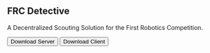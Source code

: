 ## FRC Detective

A Decentralized Scouting Solution for the First Robotics Competition. 

<link rel="stylesheet" href="https://cdnjs.cloudflare.com/ajax/libs/font-awesome/4.7.0/css/font-awesome.min.css">

<button class="btn" href="www.google.com"><i class="fa fa-download"></i> Download Server</button>          <button class="btn"><i class="fa fa-download"></i> Download Client</button>